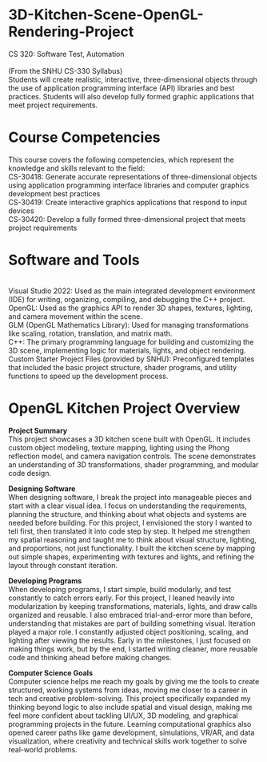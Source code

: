 # 3D-Kitchen-Scene-OpenGL-Rendering-Project
CS 320: Software Test, Automation
<br/>
<br/>(From the SNHU CS-330 Syllabus)
<br/>Students will create realistic, interactive, three-dimensional objects through the use of application programming interface (API) libraries and best practices. Students will also develop fully formed graphic applications that meet project requirements.

# Course Competencies
This course covers the following competencies, which represent the knowledge and skills relevant to the field:
<br/>CS-30418: Generate accurate representations of three-dimensional objects using application programming interface libraries and computer graphics development best practices
<br/>CS-30419: Create interactive graphics applications that respond to input devices
<br/>CS-30420: Develop a fully formed three-dimensional project that meets project requirements

# Software and Tools
<br/>Visual Studio 2022: Used as the main integrated development environment (IDE) for writing, organizing, compiling, and debugging the C++ project.
<br/>OpenGL: Used as the graphics API to render 3D shapes, textures, lighting, and camera movement within the scene.
<br/>GLM (OpenGL Mathematics Library): Used for managing transformations like scaling, rotation, translation, and matrix math.
<br/>C++: The primary programming language for building and customizing the 3D scene, implementing logic for materials, lights, and object rendering.
<br/>Custom Starter Project Files (provided by SNHU): Preconfigured templates that included the basic project structure, shader programs, and utility functions to speed up the development process.

# OpenGL Kitchen Project Overview
__Project Summary__<br/>
This project showcases a 3D kitchen scene built with OpenGL. It includes custom object modeling, texture mapping, lighting using the Phong reflection model, and camera navigation controls. The scene demonstrates an understanding of 3D transformations, shader programming, and modular code design.

__Designing Software__<br/>
When designing software, I break the project into manageable pieces and start with a clear visual idea. I focus on understanding the requirements, planning the structure, and thinking about what objects and systems are needed before building. For this project, I envisioned the story I wanted to tell first, then translated it into code step by step. It helped me strengthen my spatial reasoning and taught me to think about visual structure, lighting, and proportions, not just functionality. I built the kitchen scene by mapping out simple shapes, experimenting with textures and lights, and refining the layout through constant iteration.

__Developing Programs__<br/>
When developing programs, I start simple, build modularly, and test constantly to catch errors early. For this project, I leaned heavily into modularization by keeping transformations, materials, lights, and draw calls organized and reusable. I also embraced trial-and-error more than before, understanding that mistakes are part of building something visual. Iteration played a major role. I constantly adjusted object positioning, scaling, and lighting after viewing the results. Early in the milestones, I just focused on making things work, but by the end, I started writing cleaner, more reusable code and thinking ahead before making changes.

__Computer Science Goals__<br/>
Computer science helps me reach my goals by giving me the tools to create structured, working systems from ideas, moving me closer to a career in tech and creative problem-solving. This project specifically expanded my thinking beyond logic to also include spatial and visual design, making me feel more confident about tackling UI/UX, 3D modeling, and graphical programming projects in the future. Learning computational graphics also opened career paths like game development, simulations, VR/AR, and data visualization, where creativity and technical skills work together to solve real-world problems.
